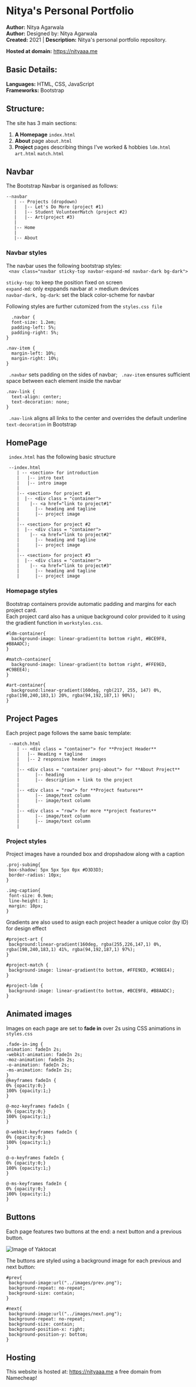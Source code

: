 # Nitya's Personal Portfolio

**Author:** Nitya Agarwala  
**Author:** Designed by: Nitya Agarwala  
**Created:** 2021 | **Description:** Nitya's personal portfolio repository.

**Hosted at domain:** https://nityaaa.me

## Basic Details:
**Languages:** HTML, CSS, JavaScript  
**Frameworks:** Bootstrap

## Structure:
The site has 3 main sections:
1. **A Homepage** ```index.html```
2. **About** page ```about.html```
3. **Project** pages describing things I've worked & hobbies ```ldm.html``` ```art.html``` ```match.html```

## Navbar

The Bootstrap Navbar is organised as follows:
 ```
 --navbar
    | -- Projects (dropdown)
    |   |-- Let's Do More (project #1)
    |   |-- Student VolunteerMatch (project #2)
    |   |-- Art(project #3)
    |
    |-- Home
    |
    |-- About
 ```
### Navbar styles
The navbar uses the following bootstrap styles:  
``` <nav class="navbar sticky-top navbar-expand-md navbar-dark bg-dark">``` 
  
```sticky-top```: to keep the position fixed on screen   
```expand-md```: only exppands navbar at > medium devices   
```navbar-dark, bg-dark```: set the black color-scheme for navbar  
  
Following styles are further cutomized from the ```styles.css file```  

```
  .navbar {
  font-size: 1.2em;
  padding-left: 5%;
  padding-right: 5%;
}

.nav-item { 
  margin-left: 10%;
  margin-right: 10%;
}
```  

``` .navbar```  sets padding on the sides of navbar; ``` .nav-item```  ensures sufficient space between each element inside the navbar  

``` 
.nav-link {
  text-align: center;
  text-decoration: none;
}
``` 

``` .nav-link``` aligns all links to the center and overrides the default underline ```text-decoration``` in Bootstrap 

## HomePage

``` index.html```  has the following basic structure  
```
 --index.html
    | -- <section> for introduction
    |   |-- intro text
    |   |-- intro image
    |
    |-- <section> for project #1
    |  |-- <div class = "container"> 
    |    |-- <a href="link to project#1"
    |      |-- heading and tagline
    |      |-- project image
    |
    |-- <section> for project #2
    |  |-- <div class = "container"> 
    |    |-- <a href="link to project#2"
    |      |-- heading and tagline
    |      |-- project image
    |
    |-- <section> for project #3
    |  |-- <div class = "container"> 
    |    |-- <a href="link to project#3"
    |      |-- heading and tagline
    |      |-- project image
 ```  
 ### Homepage styles
 Bootstrap containers provide automatic padding and margins for each project card.  
 Each project card also has a unique background color provided to it using the gradient function in ```workstyles.css```.
 
```
#ldm-container{
  background-image: linear-gradient(to bottom right, #BCE9F8, #B8AADC);
}

#match-container{
  background-image: linear-gradient(to bottom right, #FFE9ED, #C9BEE4);
}

#art-container{
  background:linear-gradient(160deg, rgb(217, 255, 147) 0%, rgba(198,240,183,1) 20%, rgba(94,192,187,1) 90%);
}
```

## Project Pages

Each project page follows the same basic template:
```
 --match.html
    | -- <div class = "container"> for **Project Header**
    |   |-- Heading + tagline
    |   |-- 2 responsive header images
    |
    |-- <div class = "container proj-about"> for **About Project**
    |      |-- heading
    |      |-- description + link to the project
    |
    |-- <div class = "row"> for **Project features**
    |      |-- image/text column
    |      |-- image/text column
    |
    |-- <div class = "row"> for more **project features**
    |      |-- image/text column
    |      |-- image/text column
    |
 ```  
 
 ### Project styles  
 Project images have a rounded box and dropshadow along with a caption
 ```  
 .proj-subimg{
  box-shadow: 5px 5px 5px 0px #D3D3D3;
  border-radius: 10px;
}

.img-caption{
  font-size: 0.9em;
  line-height: 1;
  margin: 10px;
}
 ```  
 Gradients are also used to asign each project header a unique color (by ID) for design effect  
 ```  
 #project-art {
  background:linear-gradient(160deg, rgba(255,226,147,1) 0%, rgba(198,240,183,1) 41%, rgba(94,192,187,1) 97%);
}

#project-match {
  background-image: linear-gradient(to bottom, #FFE9ED, #C9BEE4);
}

#project-ldm {
  background-image: linear-gradient(to bottom, #BCE9F8, #B8AADC);
}
 ```  
 
 ## Animated images  
 
 Images on each page are set to **fade in** over 2s using CSS animations in  ```  styles.css ```  
  ```  
 .fade-in-img {
  animation: fadeIn 2s;
  -webkit-animation: fadeIn 2s;
  -moz-animation: fadeIn 2s;
  -o-animation: fadeIn 2s;
  -ms-animation: fadeIn 2s;
}
@keyframes fadeIn {
  0% {opacity:0;}
  100% {opacity:1;}
}

@-moz-keyframes fadeIn {
  0% {opacity:0;}
  100% {opacity:1;}
}

@-webkit-keyframes fadeIn {
  0% {opacity:0;}
  100% {opacity:1;}
}

@-o-keyframes fadeIn {
  0% {opacity:0;}
  100% {opacity:1;}
}

@-ms-keyframes fadeIn {
  0% {opacity:0;}
  100% {opacity:1;}
}
  ```  
 ## Buttons
 
 Each page features two buttons at the end: a next button and a previous button. 
 
 ![Image of Yaktocat](https://github.com/nitya308/nityaaa.me/blob/42821aa9fa9c4975db4c81b754980cb58f84c52f/images/buttons.png)
 
 The buttons are styled using a background image for each previous and next button:  
 ```  
 #prev{
  background-image:url("../images/prev.png"); 
  background-repeat: no-repeat;
  background-size: contain;
}

#next{
  background-image:url("../images/next.png");
  background-repeat: no-repeat;
  background-size: contain;
  background-position-x: right;
  background-position-y: bottom;
}
```  

## Hosting  
This website is hosted at: https://nityaaa.me a free domain from Namecheap!
